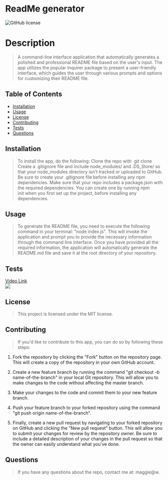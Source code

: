 
# ReadMe generator
![GitHub license](https://img.shields.io/badge/license-MIT-blue.svg)

# Description
> A command-line interface application that automatically generates a polished and professional README file based on the user's input. The app utilizes the popular Inquirer package to present a user-friendly interface, which guides the user through various prompts and options for customizing their README file.

## Table of Contents
* [Installation](#installation)
* [Usage](#usage)
* [License](#license)
* [Contributing](#contributing)
* [Tests](#tests)
* [Questions](#questions)

## Installation
> To install the app, do the following:
Clone the repo with  git clone Create a .gitignore file and include node_modules/ and .DS_Store/ so that your node_modules directory isn't tracked or uploaded to GitHub. Be sure to create your .gitignore file before installing any npm dependencies. Make sure that your repo includes a package.json with the required dependencies. You can create one by running npm init when you first set up the project, before installing any dependencies.

## Usage
> To generate the README file, you need to execute the following command in your terminal: "node index.js". This will invoke the application and prompt you to provide the necessary information through the command line interface. Once you have provided all the required information, the application will automatically generate the README.md file and save it at the root directory of your repository.

## Tests
<a href=https://drive.google.com/file/d/1okzbfBzS9juBQgASOQZc-Y9oO5VRy6w2/view target="_blank">Video Link</a><br>
<img src="./readme.gif">



## License
> This project is licensed under the MIT license.

## Contributing
> If you'd like to contribute to this app, you can do so by following these steps:

1. Fork the repository by clicking the "Fork" button on the repository page. This will create a copy of the repository in your own GitHub account.

2. Create a new feature branch by running the command "git checkout -b name-of-the-branch" in your local Git repository. This will allow you to make changes to the code without affecting the master branch.

3. Make your changes to the code and commit them to your new feature branch.

4. Push your feature branch to your forked repository using the command "git push origin name-of-the-branch".

5. Finally, create a new pull request by navigating to your forked repository on GitHub and clicking the "New pull request" button. This will allow you to submit your changes for review by the repository owner. Be sure to include a detailed description of your changes in the pull request so that the owner can easily understand what you've done.
 
## Questions
> If you have any questions about the repo, contact me at: maggie@w.
